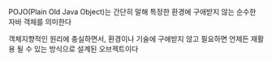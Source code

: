 POJO(Plain Old Java Object)는 간단히 말해 특정한 환경에 구애받지 않는 순수한 자바 객체를 의미한다

객체지향적인 원리에 충실하면서, 환경이나 기술에 구애받지 않고 필요하면 언제든 재활용 될 수 있는 방식으로 설계된 오브젝트이다